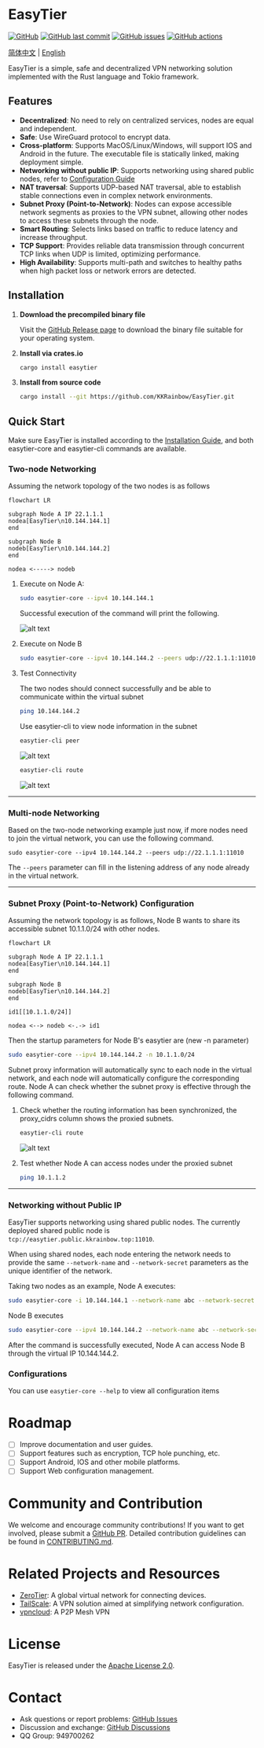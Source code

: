  # EasyTier
 
 [![GitHub](https://img.shields.io/github/license/KKRainbow/EasyTier)](https://github.com/KKRainbow/EasyTier/blob/main/LICENSE)
 [![GitHub last commit](https://img.shields.io/github/last-commit/KKRainbow/EasyTier)](https://github.com/KKRainbow/EasyTier/commits/main)
 [![GitHub issues](https://img.shields.io/github/issues/KKRainbow/EasyTier)](https://github.com/KKRainbow/EasyTier/issues)
 [![GitHub actions](https://github.com/KKRainbow/EasyTier/actions/workflows/rust.yml/badge.svg)](https://github.com/KKRainbow/EasyTier/actions/)
 
[简体中文](/README_CN.md) | [English](/README.md)

 EasyTier is a simple, safe and decentralized VPN networking solution implemented with the Rust language and Tokio framework.
 
 ## Features
 
- **Decentralized**: No need to rely on centralized services, nodes are equal and independent.
- **Safe**: Use WireGuard protocol to encrypt data.
- **Cross-platform**: Supports MacOS/Linux/Windows, will support IOS and Android in the future. The executable file is statically linked, making deployment simple.
- **Networking without public IP**: Supports networking using shared public nodes, refer to [Configuration Guide](#Networking-without-public-IP)
- **NAT traversal**: Supports UDP-based NAT traversal, able to establish stable connections even in complex network environments.
- **Subnet Proxy (Point-to-Network)**: Nodes can expose accessible network segments as proxies to the VPN subnet, allowing other nodes to access these subnets through the node.
- **Smart Routing**: Selects links based on traffic to reduce latency and increase throughput.
- **TCP Support**: Provides reliable data transmission through concurrent TCP links when UDP is limited, optimizing performance.
- **High Availability**: Supports multi-path and switches to healthy paths when high packet loss or network errors are detected.

 
 ## Installation
 
 1. **Download the precompiled binary file**
 
     Visit the [GitHub Release page](https://github.com/KKRainbow/EasyTier/releases) to download the binary file suitable for your operating system.
 
 2. **Install via crates.io**
    ```sh
    cargo install easytier
    ```
 
 3. **Install from source code**
    ```sh
    cargo install --git https://github.com/KKRainbow/EasyTier.git
    ```
 
 ## Quick Start
 
 Make sure EasyTier is installed according to the [Installation Guide](#Installation), and both easytier-core and easytier-cli commands are available.
 
 ### Two-node Networking
 
 Assuming the network topology of the two nodes is as follows
 
 ```mermaid
 flowchart LR
 
 subgraph Node A IP 22.1.1.1
 nodea[EasyTier\n10.144.144.1]
 end
 
 subgraph Node B
 nodeb[EasyTier\n10.144.144.2]
 end
 
 nodea <-----> nodeb
 
 ```
 
 1. Execute on Node A:
    ```sh
    sudo easytier-core --ipv4 10.144.144.1
    ```
    Successful execution of the command will print the following.
 
    ![alt text](assets/image-2.png)
 
 2. Execute on Node B
    ```sh
    sudo easytier-core --ipv4 10.144.144.2 --peers udp://22.1.1.1:11010
    ```
 
 3. Test Connectivity
 
    The two nodes should connect successfully and be able to communicate within the virtual subnet
    ```sh
    ping 10.144.144.2
    ```
 
    Use easytier-cli to view node information in the subnet
    ```sh
    easytier-cli peer
    ```
    ![alt text](assets/image.png)
    ```sh
    easytier-cli route
    ```
    ![alt text](assets/image-1.png)

---
 
 ### Multi-node Networking
 
 Based on the two-node networking example just now, if more nodes need to join the virtual network, you can use the following command.
 
 ```
 sudo easytier-core --ipv4 10.144.144.2 --peers udp://22.1.1.1:11010
 ```
 
 The `--peers` parameter can fill in the listening address of any node already in the virtual network.
 
 ---
 
 ### Subnet Proxy (Point-to-Network) Configuration
 
 Assuming the network topology is as follows, Node B wants to share its accessible subnet 10.1.1.0/24 with other nodes.
 
 ```mermaid
 flowchart LR
 
 subgraph Node A IP 22.1.1.1
 nodea[EasyTier\n10.144.144.1]
 end
 
 subgraph Node B
 nodeb[EasyTier\n10.144.144.2]
 end
 
 id1[[10.1.1.0/24]]
 
 nodea <--> nodeb <-.-> id1
 
 ```
 
 Then the startup parameters for Node B's easytier are (new -n parameter)
 
 ```sh
 sudo easytier-core --ipv4 10.144.144.2 -n 10.1.1.0/24
 ```
 
 Subnet proxy information will automatically sync to each node in the virtual network, and each node will automatically configure the corresponding route. Node A can check whether the subnet proxy is effective through the following command.
 
 1. Check whether the routing information has been synchronized, the proxy_cidrs column shows the proxied subnets.
 
    ```sh
    easytier-cli route
    ```
    ![alt text](assets/image-3.png)
 
2. Test whether Node A can access nodes under the proxied subnet
 
    ```sh
    ping 10.1.1.2
    ```
 
 ---
 
 ### Networking without Public IP
 
 EasyTier supports networking using shared public nodes. The currently deployed shared public node is ``tcp://easytier.public.kkrainbow.top:11010``.
 
 When using shared nodes, each node entering the network needs to provide the same ``--network-name`` and ``--network-secret`` parameters as the unique identifier of the network.
 
 Taking two nodes as an example, Node A executes:
 
 ```sh
 sudo easytier-core -i 10.144.144.1 --network-name abc --network-secret abc -e 'tcp://easytier.public.kkrainbow.top:11010'
 ```
 
 Node B executes
 
 ```sh
 sudo easytier-core --ipv4 10.144.144.2 --network-name abc --network-secret abc -e 'tcp://easytier.public.kkrainbow.top:11010'
 ```
 
 After the command is successfully executed, Node A can access Node B through the virtual IP 10.144.144.2.
 
 
 ### Configurations
 
 You can use ``easytier-core --help`` to view all configuration items
 
 
 # Roadmap
 
 - [ ] Improve documentation and user guides.
 - [ ] Support features such as encryption, TCP hole punching, etc.
 - [ ] Support Android, IOS and other mobile platforms.
 - [ ] Support Web configuration management.
 
 # Community and Contribution
 
 We welcome and encourage community contributions! If you want to get involved, please submit a [GitHub PR](https://github.com/KKRainbow/EasyTier/pulls). Detailed contribution guidelines can be found in [CONTRIBUTING.md](https://github.com/KKRainbow/EasyTier/blob/main/CONTRIBUTING.md).
 
 # Related Projects and Resources
 
 - [ZeroTier](https://www.zerotier.com/): A global virtual network for connecting devices.
 - [TailScale](https://tailscale.com/): A VPN solution aimed at simplifying network configuration.
 - [vpncloud](https://github.com/dswd/vpncloud): A P2P Mesh VPN
 
 # License
 
 EasyTier is released under the [Apache License 2.0](https://github.com/KKRainbow/EasyTier/blob/main/LICENSE).
 
 # Contact
 
 - Ask questions or report problems: [GitHub Issues](https://github.com/KKRainbow/EasyTier/issues)
 - Discussion and exchange: [GitHub Discussions](https://github.com/KKRainbow/EasyTier/discussions)
 - QQ Group: 949700262